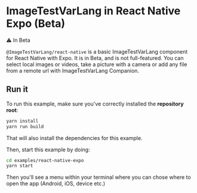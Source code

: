 # ImageTestVarLang in React Native Expo (Beta)

⚠️ In Beta

`@ImageTestVarLang/react-native` is a basic ImageTestVarLang component for React Native with Expo. It is in Beta, and is not full-featured. You can select local images or videos, take a picture with a camera or add any file from a remote url with ImageTestVarLang Companion.

## Run it

To run this example, make sure you've correctly installed the **repository root**:

```bash
yarn install
yarn run build
```

That will also install the dependencies for this example.

Then, start this example by doing:

```bash
cd examples/react-native-expo
yarn start
```

Then you'll see a menu within your terminal where you can chose where to open the app (Android, iOS, device etc.)
